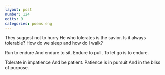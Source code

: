 ```yaml
---
layout: post
number: 124
edits: 9
categories: poems eng
---
```


They suggest not to hurry 
He who tolerates is the savior.
Is it always tolerable? 
How do we sleep and how do I walk? 
 
Run to endure 
And endure to sit. 
Endure to pull,
To let go is to endure.
 
Tolerate in impatience
And be patient. 
Patience is in pursuit
And in the bliss of purpose. 
